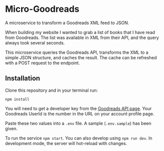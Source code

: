 # Micro-Goodreads

A microservice to transform a Goodreads XML feed to JSON.

When building my website I wanted to grab a list of books that I have read from Goodreads. The list was available in XML from their API, and the query always took several seconds.

This microservice queries the Goodreads API, transforms the XML to a simple JSON structure, and caches the result. The cache can be refreshed with a POST request to the endpoint.

## Installation

Clone this repository and in your terminal run:

`npm install`

You will need to get a developer key from the [Goodreads API page](https://www.goodreads.com/api/keys). Your Goodreads UserId is the number in the URL on your account profile page.

Paste these two values into a `.env` file. A sample (`.env.sample`) has been given.

To run the service `npm start`. You can also develop using `npm run dev`. In development mode, the server will hot-reload with changes.
